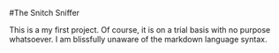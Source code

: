 #The Snitch Sniffer

This is a my first project. Of course, it is on a trial basis with no purpose whatsoever. I am blissfully unaware of the markdown language syntax.